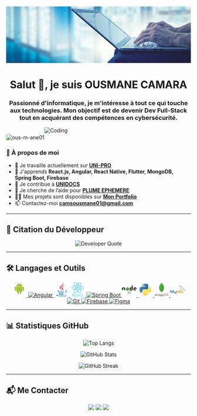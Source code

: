 ![logo](https://github.com/OUS-M-ANE01/OUS-M-ANE01/blob/3849e2a27f0b13edfa9909669eb6e0d261a4e0cc/banner-info.png)

<h1 align="center">Salut 👋, je suis OUSMANE CAMARA</h1>
<h3 align="center">Passionné d'informatique, je m'intéresse à tout ce qui touche aux technologies. Mon objectif est de devenir Dev Full-Stack tout en acquérant des compétences en cybersécurité.</h3>

<img align="right" alt="Coding" width="400" src="https://media.giphy.com/media/z5iCvo1oCbqt7ukMQs/giphy.gif"/>

<p align="left">
  <img align="center" src="https://komarev.com/ghpvc/?username=ous-m-ane01&label=Profile%20views&color=0e75b6&style=flat" alt="ous-m-ane01" />
</p>

### 🚀 À propos de moi  
- 🔭 Je travaille actuellement sur **[UNI-PRO]()**  
- 🌱 J'apprends **React.js, Angular, React Native, Flutter, MongoDB, Spring Boot, Firebase**  
- 👯 Je contribue à **[UNIDOCS](https://unidocs.vercel.app/login)**  
- 🤝 Je cherche de l’aide pour **[PLUME EPHEMERE](https://www.figma.com/proto/GKCNELXCuftmIdgTqE2iQK/PLUME-EPHEMERE?t=ajA7DoCRd41n0W1d-1&scaling=scale-down&content-scaling=fixed&page-id=0%3A1&node-id=5-12&starting-point-node-id=2%3A2)**  
- 👨‍💻 Mes projets sont disponibles sur **[Mon Portfolio](https://ous-m-ane01.github.io/MY_PORTFOLIO/)**  
- 📫 Contactez-moi **camsousmane01@gmail.com**  

---

## 🌟 Citation du Développeur  

<div align="center">
    <img src="https://readme-typing-svg.demolab.com?font=Fira+Code&duration=3000&pause=2000&color=36BCF7FF&center=true&vCenter=true&random=false&width=800&lines=Les+meilleurs+développeurs+continuent+à+apprendre.;++-+Plume+Ephémère+-+" alt="Developer Quote"/>
</div>

---

## 🛠️ Langages et Outils  

<p align="center">
  <a href="https://developer.android.com" target="_blank"> <img src="https://raw.githubusercontent.com/devicons/devicon/master/icons/android/android-original-wordmark.svg" alt="Android" width="40" height="40"/> </a>
  <a href="https://angular.io" target="_blank"> <img src="https://angular.io/assets/images/logos/angular/angular.svg" alt="Angular" width="40" height="40"/> </a>
  <a href="https://www.java.com" target="_blank"> <img src="https://raw.githubusercontent.com/devicons/devicon/master/icons/java/java-original.svg" alt="Java" width="40" height="40"/> </a>
  <a href="https://reactjs.org/" target="_blank"> <img src="https://raw.githubusercontent.com/devicons/devicon/master/icons/react/react-original-wordmark.svg" alt="React" width="40" height="40"/> </a>
  <a href="https://spring.io/" target="_blank"> <img src="https://www.vectorlogo.zone/logos/springio/springio-icon.svg" alt="Spring Boot" width="40" height="40"/> </a>
  <a href="https://nodejs.org" target="_blank"> <img src="https://raw.githubusercontent.com/devicons/devicon/master/icons/nodejs/nodejs-original-wordmark.svg" alt="Node.js" width="40" height="40"/> </a>
  <a href="https://www.python.org" target="_blank"> <img src="https://raw.githubusercontent.com/devicons/devicon/master/icons/python/python-original.svg" alt="Python" width="40" height="40"/> </a>
  <a href="https://www.mongodb.com/" target="_blank"> <img src="https://raw.githubusercontent.com/devicons/devicon/master/icons/mongodb/mongodb-original-wordmark.svg" alt="MongoDB" width="40" height="40"/> </a>
  <a href="https://www.mysql.com/" target="_blank"> <img src="https://raw.githubusercontent.com/devicons/devicon/master/icons/mysql/mysql-original-wordmark.svg" alt="MySQL" width="40" height="40"/> </a>
  <a href="https://git-scm.com/" target="_blank"> <img src="https://www.vectorlogo.zone/logos/git-scm/git-scm-icon.svg" alt="Git" width="40" height="40"/> </a>
  <a href="https://firebase.google.com/" target="_blank"> <img src="https://www.vectorlogo.zone/logos/firebase/firebase-icon.svg" alt="Firebase" width="40" height="40"/> </a>
  <a href="https://www.figma.com/" target="_blank"> <img src="https://www.vectorlogo.zone/logos/figma/figma-icon.svg" alt="Figma" width="40" height="40"/> </a>
</p>

---

## 📊 Statistiques GitHub  

<p align="center">
  <img src="https://github-readme-stats.vercel.app/api/top-langs/?username=ous-m-ane01&show_icons=true&locale=en&layout=compact" alt="Top Langs" />
</p>

<p align="center">
  <img src="https://github-readme-stats.vercel.app/api?username=ous-m-ane01&show_icons=true&locale=en" alt="GitHub Stats" />
</p>

<p align="center">
  <img src="https://github-readme-streak-stats.herokuapp.com/?user=ous-m-ane01&" alt="GitHub Streak" />
</p>

---

## 📬 Me Contacter  

<p align="center">
  <a href="mailto:camsousmane01@gmail.com"><img src="https://img.shields.io/badge/Email-D14836?style=for-the-badge&logo=gmail&logoColor=white"/></a>
  <a href="https://github.com/OUS-M-ANE01"><img src="https://img.shields.io/badge/GitHub-181717?style=for-the-badge&logo=github&logoColor=white"/></a>
  <a href="https://linkedin.com/in/ousmane-camara"><img src="https://img.shields.io/badge/LinkedIn-0077B5?style=for-the-badge&logo=linkedin&logoColor=white"/></a>
</p>
